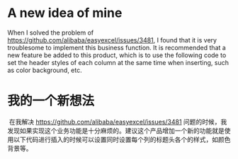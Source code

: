 # A new idea of mine

 When I solved the problem of https://github.com/alibaba/easyexcel/issues/3481, I found that it is very troublesome to implement this business function. It is recommended that a new feature be added to this product, which is to use the following code to set the header styles of each column at the same time when inserting, such as color background, etc.

# 我的一个新想法

​	在我解决 https://github.com/alibaba/easyexcel/issues/3481 问题的时候，我发现如果实现这个业务功能是十分麻烦的。建议这个产品增加一个新的功能就是使用以下代码进行插入的时候可以设置同时设置每个列的标题头各个的样式，如颜色背景等。

 
